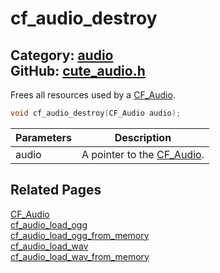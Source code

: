 [//]: # (This file is automatically generated by Cute Framework's docs parser.)
[//]: # (Do not edit this file by hand!)
[//]: # (See: https://github.com/RandyGaul/cute_framework/blob/master/samples/docs_parser.cpp)
[](../header.md ':include')

# cf_audio_destroy

Category: [audio](/api_reference?id=audio)  
GitHub: [cute_audio.h](https://github.com/RandyGaul/cute_framework/blob/master/include/cute_audio.h)  
---

Frees all resources used by a [CF_Audio](/audio/cf_audio.md).

```cpp
void cf_audio_destroy(CF_Audio audio);
```

Parameters | Description
--- | ---
audio | A pointer to the [CF_Audio](/audio/cf_audio.md).

## Related Pages

[CF_Audio](/audio/cf_audio.md)  
[cf_audio_load_ogg](/audio/cf_audio_load_ogg.md)  
[cf_audio_load_ogg_from_memory](/audio/cf_audio_load_ogg_from_memory.md)  
[cf_audio_load_wav](/audio/cf_audio_load_wav.md)  
[cf_audio_load_wav_from_memory](/audio/cf_audio_load_wav_from_memory.md)  
